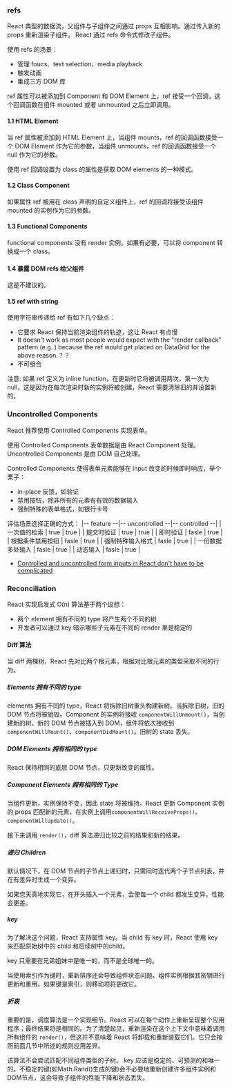 ### refs

React 典型的数据流，父组件与子组件之间通过 props 互相影响。通过传入新的 props 重新渲染子组件。
React 通过 refs 命令式修改子组件。

使用 refs 的场景：
- 管理 foucs、text selection、media playback
- 触发动画
- 集成三方 DOM 库

ref 属性可以被添加到 Component 和 DOM Element 上，ref 接受一个回调，这个回调函数在组件 mounted 或者 unmounted 之后立即调用。

#### 1.1 HTML Element
当 ref 属性被添加到 HTML Element 上，当组件 mounts，ref 的回调函数接受一个 DOM Element 作为它的参数，当组件 unmounts，ref 的回调函数接受一个 null 作为它的参数。

使用 ref 回调设置为 class 的属性是获取 DOM elements 的一种模式。

#### 1.2 Class Component
如果属性 ref 被用在 class 声明的自定义组件上，ref 的回调将接受该组件 mounted 的实例作为它的参数。

#### 1.3 Functional Components
functional components 没有 render 实例。如果有必要，可以将 component 转换成一个 class。

#### 1.4 暴露 DOM refs 给父组件
这是不建议的。

#### 1.5 ref with string
使用字符串传递给 ref 有如下几个缺点：
- 它要求 React 保持当前渲染组件的轨迹，这让 React 有点慢
- It doesn't work as most people would expect with the "render callback" pattern (e.g. <DataGrid renderRow={this.renderRow} />) because the ref would get placed on DataGrid for the above reason.？？
- 不可组合

注意: 如果 ref 定义为 inline function，在更新时它将被调用两次，第一次为 null，这是因为在每次渲染时新的实例将被创建，React 需要清除旧的并设置新的。

### Uncontrolled Components

React 推荐使用 Controlled Components 实现表单。

使用 Controlled Components 表单数据是由 React Component 处理。Uncontrolled Components 是由 DOM 自己处理。

Controlled Components 使得表单元素能够在 input 改变的时候即时响应，举个栗子：

- in-place 反馈，如验证
- 禁用按钮，除非所有的元素有有效的数据输入
- 强制特殊的表单格式，如银行卡号

评估场景选择正确的方式：
|-- feature --|-- uncontrolled --|-- controlled --|
| 一次值的检索 | true | true |
| 提交时验证 | true | true |
| 即时验证 | fasle | true |
| 根据条件禁用按钮 | fasle | true |
| 强制特殊输入格式 | fasle | true |
| 一份数据多处输入 | fasle | true |
| 动态输入 | fasle | true |

* [Controlled and uncontrolled form inputs in React don't have to be complicated](https://goshakkk.name/controlled-vs-uncontrolled-inputs-react/)

### Reconciliation

React 实现启发式 O(n) 算法基于两个设想：
- 两个 element 拥有不同的 type 将产生两个不同的树
- 开发者可以通过 key 暗示哪些子元素在不同的 render 里是稳定的

#### Diff 算法

当 diff 两棵树，React 先对比两个根元素，根据对比根元素的类型采取不同的行为。

##### Elements 拥有不同的 type

elements 拥有不同的 type，React 将拆除旧树重头构建新树。当拆除旧树，旧的 DOM 节点将被销毁。Component 的实例将接收 `componentWillUnmount()`，当创建新的树，新的 DOM 节点被插入到 DOM，组件将依次接收到 `componentWillMount()`、`componentDidMount()`。旧树的 state 丢失。

##### DOM Elements 拥有相同的 type

React 保持相同的底层 DOM 节点，只更新改变的属性。

##### Component Elements 拥有相同的 Type

当组件更新，实例保持不变，因此 state 将被维持。React 更新 Component 实例的 props 匹配新的元素，在实例上调用`componentWillReceiveProps()`、`componentWillUpdate()`。

接下来调用 `render()`，diff 算法递归比较之前的结果和新的结果。

##### 递归 Children

默认情况下，在 DOM 节点的子节点上递归时，只需同时迭代两个子节点列表，并在有差异时生成一个变异。

如果您天真地实现它，在开头插入一个元素，会使每一个 child 都发生变异，性能会更差。

##### key

为了解决这个问题，React 支持属性 key。当 child 有 key 时，React 使用 key 来匹配原始树中的 child 和后续树中的child。

key 只需要在兄弟姐妹中是唯一的，而不是全球唯一的。

当使用索引作为键时，重新排序还会导致组件状态问题。组件实例根据其密钥进行更新和重用。如果键是索引，则移动项将更改它。

##### 折衷

重要的是，调度算法是一个实现细节。React 可以在每个动作上重新呈现整个应用程序；最终结果将是相同的。为了清楚起见，重新渲染在这个上下文中意味着调用所有组件的 `render()`，但这并不意味着 React 将卸载和重新装载它们。它只会按照前面几节中所述的规则应用差异。

该算法不会尝试匹配不同组件类型的子树。
key 应该是稳定的、可预测的和唯一的。不稳定的键(如Math.Rand()生成的键)会不必要地重新创建许多组件实例和DOM节点，这会导致子组件的性能下降和状态丢失。
